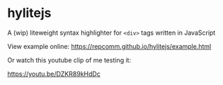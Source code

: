# hylitejs
A (wip) liteweight syntax highlighter for `<div>` tags written in JavaScript

View example online: https://repcomm.github.io/hylitejs/example.html

Or watch this youtube clip of me testing it:

https://youtu.be/DZKR89kHdDc
